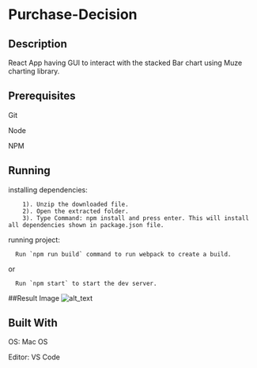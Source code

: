 # Purchase-Decision

## Description
React App having GUI to interact with the stacked Bar chart using Muze charting library.

## Prerequisites

Git

Node

NPM

## Running

  installing dependencies:
```
    1). Unzip the downloaded file.
    2). Open the extracted folder. 
    3). Type Command: npm install and press enter. This will install all dependencies shown in package.json file.
```
  running project:
```
  Run `npm run build` command to run webpack to create a build.
```

or

```
  Run `npm start` to start the dev server.
```

##Result Image 
![alt_text](https://i.imgur.com/6N8rLrR.png)

## Built With

OS: Mac OS

Editor: VS Code